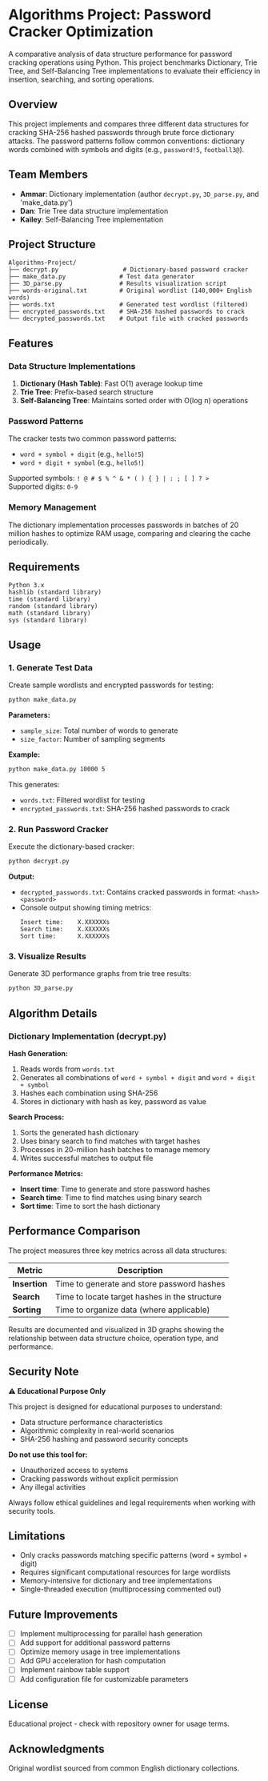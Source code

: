 # Algorithms Project: Password Cracker Optimization

A comparative analysis of data structure performance for password cracking operations using Python. This project benchmarks Dictionary, Trie Tree, and Self-Balancing Tree implementations to evaluate their efficiency in insertion, searching, and sorting operations.

## Overview

This project implements and compares three different data structures for cracking SHA-256 hashed passwords through brute force dictionary attacks. The password patterns follow common conventions: dictionary words combined with symbols and digits (e.g., `password!5`, `football3@`).

## Team Members

* **Ammar**: Dictionary implementation (author `decrypt.py`, `3D_parse.py`, and 'make_data.py')
* **Dan**: Trie Tree data structure implementation
* **Kailey**: Self-Balancing Tree implementation

## Project Structure

```
Algorithms-Project/
├── decrypt.py                  # Dictionary-based password cracker
├── make_data.py               # Test data generator
├── 3D_parse.py                # Results visualization script
├── words-original.txt         # Original wordlist (140,000+ English words)
├── words.txt                  # Generated test wordlist (filtered)
├── encrypted_passwords.txt    # SHA-256 hashed passwords to crack
└── decrypted_passwords.txt    # Output file with cracked passwords
```

## Features

### Data Structure Implementations

1. **Dictionary (Hash Table)**: Fast O(1) average lookup time
2. **Trie Tree**: Prefix-based search structure
3. **Self-Balancing Tree**: Maintains sorted order with O(log n) operations

### Password Patterns

The cracker tests two common password patterns:
* `word + symbol + digit` (e.g., `hello!5`)
* `word + digit + symbol` (e.g., `hello5!`)

Supported symbols: `! @ # $ % ^ & * ( ) { } | : ; [ ] ? >`  
Supported digits: `0-9`

### Memory Management

The dictionary implementation processes passwords in batches of 20 million hashes to optimize RAM usage, comparing and clearing the cache periodically.

## Requirements

```
Python 3.x
hashlib (standard library)
time (standard library)
random (standard library)
math (standard library)
sys (standard library)
```

## Usage

### 1. Generate Test Data

Create sample wordlists and encrypted passwords for testing:

```bash
python make_data.py  
```

**Parameters:**
* `sample_size`: Total number of words to generate
* `size_factor`: Number of sampling segments

**Example:**
```bash
python make_data.py 10000 5
```

This generates:
* `words.txt`: Filtered wordlist for testing
* `encrypted_passwords.txt`: SHA-256 hashed passwords to crack

### 2. Run Password Cracker

Execute the dictionary-based cracker:

```bash
python decrypt.py
```

**Output:**
* `decrypted_passwords.txt`: Contains cracked passwords in format: `<hash> <password>`
* Console output showing timing metrics:
  ```
  Insert time:    X.XXXXXXs
  Search time:    X.XXXXXXs
  Sort time:      X.XXXXXXs
  ```

### 3. Visualize Results

Generate 3D performance graphs from trie tree results:

```bash
python 3D_parse.py
```

## Algorithm Details

### Dictionary Implementation (decrypt.py)

**Hash Generation:**
1. Reads words from `words.txt`
2. Generates all combinations of `word + symbol + digit` and `word + digit + symbol`
3. Hashes each combination using SHA-256
4. Stores in dictionary with hash as key, password as value

**Search Process:**
1. Sorts the generated hash dictionary
2. Uses binary search to find matches with target hashes
3. Processes in 20-million hash batches to manage memory
4. Writes successful matches to output file

**Performance Metrics:**
* **Insert time**: Time to generate and store password hashes
* **Search time**: Time to find matches using binary search
* **Sort time**: Time to sort the hash dictionary

## Performance Comparison

The project measures three key metrics across all data structures:

| Metric | Description |
|--------|-------------|
| **Insertion** | Time to generate and store password hashes |
| **Search** | Time to locate target hashes in the structure |
| **Sorting** | Time to organize data (where applicable) |

Results are documented and visualized in 3D graphs showing the relationship between data structure choice, operation type, and performance.

## Security Note

⚠️ **Educational Purpose Only**

This project is designed for educational purposes to understand:
* Data structure performance characteristics
* Algorithmic complexity in real-world scenarios
* SHA-256 hashing and password security concepts

**Do not use this tool for:**
* Unauthorized access to systems
* Cracking passwords without explicit permission
* Any illegal activities

Always follow ethical guidelines and legal requirements when working with security tools.

## Limitations

* Only cracks passwords matching specific patterns (word + symbol + digit)
* Requires significant computational resources for large wordlists
* Memory-intensive for dictionary and tree implementations
* Single-threaded execution (multiprocessing commented out)

## Future Improvements

* [ ] Implement multiprocessing for parallel hash generation
* [ ] Add support for additional password patterns
* [ ] Optimize memory usage in tree implementations
* [ ] Add GPU acceleration for hash computation
* [ ] Implement rainbow table support
* [ ] Add configuration file for customizable parameters

## License

Educational project - check with repository owner for usage terms.

## Acknowledgments

Original wordlist sourced from common English dictionary collections.
